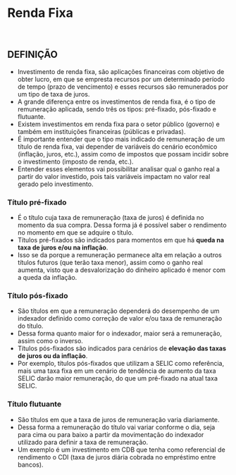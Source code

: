 # Renda Fixa

<br>

## DEFINIÇÃO
* Investimento de renda fixa, são aplicações financeiras com objetivo de obter lucro, em que se empresta recursos por um determinado período de tempo (prazo de vencimento) e esses recursos são remunerados por um tipo de taxa de juros.
* A grande diferença entre os investimentos de renda fixa, é o tipo de remuneração aplicada, sendo três os tipos: pré-fixado, pós-fixado e flutuante.
* Existem investimentos em renda fixa para o setor público (governo) e também em instituições financeiras (públicas e privadas).
* É importante entender que o tipo mais indicado de remuneração de um título de renda fixa, vai depender de variáveis do cenário econômico (inflação, juros, etc.), assim como de impostos que possam incidir sobre o investimento (imposto de renda, etc.).
* Entender esses elementos vai possibilitar analisar qual o ganho real a partir do valor investido, pois tais variáveis impactam no valor real gerado pelo investimento.

### Título pré-fixado
* É o título cuja taxa de remuneração (taxa de juros) é definida no momento da sua compra. Dessa forma já é possível saber o rendimento no momento em que se adquire o título.
* Títulos pré-fixados são indicados para momentos em que há **queda na taxa de juros e/ou na inflação**.
* Isso se da porque a remuneração permanece alta em relação a outros títulos futuros (que terão taxa menor), assim como o ganho real aumenta, visto que a desvalorização do dinheiro aplicado é menor com a queda da inflação.

### Título pós-fixado
* São títulos em que a remuneração dependerá do desempenho de um indexador definido como correção de valor e/ou taxa de remuneração do título. 
* Dessa forma quanto maior for o indexador, maior será a remuneração, assim como o inverso.
* Títulos pós-fixados são indicados para cenários de **elevação das taxas de juros ou da inflação**.
* Por exemplo, títulos pós-fixados que utilizam a SELIC como referência, mais uma taxa fixa em um cenário de tendência de aumento da taxa SELIC darão maior remuneração, do que um pré-fixado na atual taxa SELIC.

### Título flutuante
* São títulos em que a taxa de juros de remuneração varia diariamente.
* Dessa forma a remuneração do título vai variar conforme o dia, seja para cima ou para baixo a partir da movimentação do indexador utilizado para definir a taxa de remuneração.
* Um exemplo é um investimento em CDB que tenha como referencial de rendimento o CDI (taxa de juros diária cobrada no empréstimo entre bancos).
